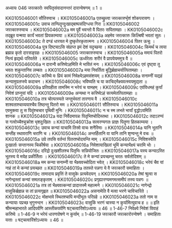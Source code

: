अध्यायः 046
जरत्कारोः स्वपितृसंवादानन्तरं दारान्वेषणम् ॥ 1 ॥ 

KK0105046001	सौतिरुवाच । 
KK0105046001a	एतच्छ्रुत्वा जरत्कारुर्भृशं शोकपरायणः ।
KK0105046001c	उवाच तान्पितॄन्दुःखाद्बाष्पसंदिग्धया गिरा ॥
KK0105046002	जरत्कारुरुवाच । 
KK0105046002a	मम पूर्वे भवन्तो वै पितरः सपितामहाः ।
KK0105046002c	तद्ब्रूत यन्मया कार्यं भवतां प्रियकाम्यया ॥
KK0105046003a	अहमेव जरत्कारुः किल्बिषी भवतां सुतः ।
KK0105046003c	ते दण्डं धारयत मे दुष्कृतेरकृतात्मनः ॥
KK0105046004	पितर ऊचुः । 
KK0105046004a	पुत्र दिष्ट्याऽसि संप्राप्त इमं देशं यदृच्छया ।
KK0105046004c	किमर्थं च त्वया ब्रह्मन्न कृतो दारसङ्ग्रहः ॥
KK0105046005	जरत्कारुरुवाच । 
KK0105046005a	ममायं पितरो नित्यं हृद्यर्थः परिवर्तते ।
KK0105046005c	ऊर्ध्वरेताः शरीरं वै प्रापयेयममुत्र वै ॥
KK0105046006a	न दारान्वै करिष्येऽहमिति मे भावितं मनः ।
KK0105046006c	एवं दृष्ट्वा तु भवतः शकुन्तानिव लम्बतः ॥
KK0105046007a	मया निवर्तिता बुद्धिर्ब्रह्मचर्यात्पितामहाः ।
KK0105046007c	करिष्ये वः प्रियं कामं निवेक्ष्येऽहमसंशयम् ॥
KK0105046008a	सनाम्नीं यद्यहं कन्यामुपलप्स्ये कदाचन ।
KK0105046008c	भविष्यति च या काचिद्भैक्ष्यवत्स्वयमुद्यता ॥
KK0105046009a	प्रतिग्रहीता तामस्मि न भरेयं च यामहम् ।
KK0105046009c	एवंविधमहं कुर्यां निवेशं प्राप्नुयां यदि । 
KK0105046009e	अन्यथा न करिष्येऽहं सत्यमेतत्पितामहाः ॥ 
KK0105046010a	तत्र चोत्पत्स्यते जन्तुर्भवतां तारणाय वै ।
KK0105046010c	शाश्वताश्चाव्ययाश्चैव तिष्ठन्तु पितरो मम ॥
KK0105046011	सौतिरुवाच । 
KK0105046011a	एवमुक्त्वा तु स पितॄंश्चचार पृथिवी मुनिः ।
KK0105046011c	न च स्म लभते भार्यां वृद्धोऽयमिति शानक ॥
KK0105046012a	यदा निर्वेदमापन्नः पितृभिश्चोदिस्तथा ।
KK0105046012c	तदाऽरण्यं स गत्वोच्चैश्चुक्रोश भृशदुःखितः ॥
KK0105046013a	सत्वरण्यगतः प्राज्ञः पितॄणा हितकाम्यया ।
KK0105046013c	उवाच कन्यां याचामि तिस्रो वाचः शनैरिमाः ॥
KK0105046014a	यानि भूतानि सन्तीह स्थावराणि चराणि च ।
KK0105046014c	अन्तर्हितानि वा यानि तानि शृण्वन्तु मे वचः ॥
KK0105046015a	उग्रे तपसि वर्तन्तं पितरश्चोदयन्ति माम् ।
KK0105046015c	निविशस्वेति दुःखार्ताः सन्तानस्य चिकीर्षया ॥
KK0105046016a	निवेशायाखिलां भूमिं कन्याभैक्ष्यं चरामि भोः ।
KK0105046016c	दरिद्रो दुःखशीलश्च पितृभिः सन्नियोजितः ॥
KK0105046017a	यस्य कन्याऽस्ति भूतस्य ये मयेह प्रकीर्तिताः ।
KK0105046017c	ते मे कन्यां प्रयच्छन्तु चरतः सर्वतोदिशम् ॥
KK0105046018a	मम कन्या सनाम्नी या भैक्ष्यवच्चोदिता भवेत् ।
KK0105046018c	भरेयं चैव यां नाहं तां मे कन्यां प्रयच्छत ॥
KK0105046019a	ततस्ते पन्नगा ये वै जरत्कारौ समाहिताः ।
KK0105046019c	तामादाय प्रवृत्तिं ते वासुकेः प्रत्यवेदयन् ॥
KK0105046020a	तेषां श्रुत्वा स नागेन्द्रस्तां कन्यां समलङ्कृताम् ।
KK0105046020c	प्रगृह्यारण्यमगमत्समीपं तस्य पन्नगः ॥
KK0105046021a	तत्र तां भैक्ष्यवत्कन्यां प्रादात्तस्मै महात्मने ।
KK0105046021c	नागेन्द्रो वासुकिर्ब्रह्मन्न स तां प्रत्यगृह्णत ॥
KK0105046022a	असनामेति वै मत्वा भरणे चाविचारिते ।
KK0105046022c	मोक्षभावे स्थितश्चापि मन्दीभूतः परिग्रहे ॥
KK0105046023a	ततो नाम स कन्यायाः पप्रच्छ भृगुनन्दन ।
KK0105046023c	वासुकिं भरणं चास्या न कुर्यामित्युवाच ह ॥ ॥
इति श्रीमन्महाभारते आदिपर्वणि आस्तीकपर्वणि षट्चत्वारिंशोऽध्यायः ॥ 46 ॥ 
1-46-7 निवेक्ष्ये निवेशं विवाहं करिष्ये ॥ 1-46-9 न भरेयं धारणपोषणे न कुर्याम् ॥ 1-46-19 जरत्कारौ जरत्कारोरन्वेषणे । समाहिताः यत्ताः ॥ षट्चत्वारिंशोऽध्यायः ॥ 46 ॥
